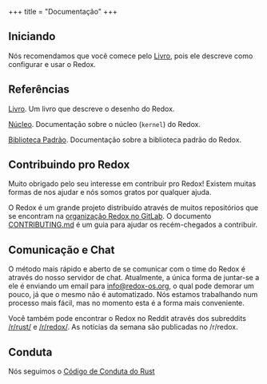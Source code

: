 +++
title = "Documentação"
+++

## Iniciando

Nós recomendamos que você comece pelo [Livro](https://doc.redox-os.org/book/), pois ele descreve como configurar e usar o Redox.

## Referências

[Livro](https://doc.redox-os.org/book/). Um livro que descreve o desenho do Redox.

[Núcleo](https://doc.redox-os.org/kernel/kernel/). Documentação sobre o núcleo (`kernel`) do Redox.

[Biblioteca Padrão](https://doc.redox-os.org/std/std/). Documentação sobre a biblioteca padrão do Redox.

## Contribuindo pro Redox

Muito obrigado pelo seu interesse em contribuir pro Redox!
Existem muitas formas de nos ajudar e nós somos gratos por qualquer ajuda.

O Redox é um grande projeto distribuído através de muitos repositórios que se encontram na
[organização Redox no GitLab](https://gitlab.redox-os.org/redox-os). O documento [CONTRIBUTING.md](https://gitlab.redox-os.org/redox-os/redox/blob/master/CONTRIBUTING.md)
é um guia para ajudar os recém-chegados a contribuir.

## Comunicação e Chat

O método mais rápido e aberto de se comunicar com o time do Redox é através do nosso servidor de chat. Atualmente, a única forma de juntar-se a ele é enviando um email para [info@redox-os.org](mailto:info@redox-os.org), o qual pode demorar um pouco, já que o mesmo não é automatizado. Nós estamos trabalhando num processo mais fácil, mas no momento esta é a forma mais conveniente.

Você também pode encontrar o Redox no Reddit através dos subreddits [/r/rust/](https://www.reddit.com/r/rust) e [/r/redox/](https://www.reddit.com/r/redox). As notícias da semana são publicadas no /r/redox.

## Conduta

Nós seguimos o [Código de Conduta do Rust](https://www.rust-lang.org/pt-BR/conduct.html)
